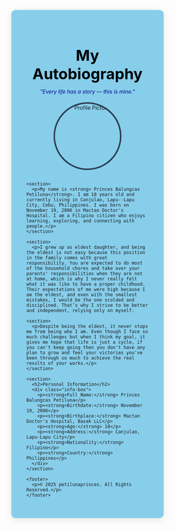 <!DOCTYPE html>
<html lang="en">
<head>
  <meta charset="UTF-8">
  <meta name="viewport" content="width=device-width, initial-scale=1.0">
  <title>My Autobiography</title>
  <style>
    /* Reset some defaults */
    * {
      margin: 0;
      padding: 0;
      box-sizing: border-box;
    }

    body {
      font-family: "Segoe UI", Arial, sans-serif;
      background-color: black;
      color: #333;
      line-height: 1.7;
    }

    .container {
      max-width: 900px;
      margin: 50px auto;
      background: skyblue;
      padding: 40px;
      border-radius: 12px;
      box-shadow: 0 4px 20px rgba(0, 0, 0, 0.1);
    }

    header {
      text-align: center;
      margin-bottom: 30px;
    }

    header h1 {
      font-size: 2.5rem;
      color: black;
    }

    header p {
      color: darkblue;
      font-style: italic;
    }

    .profile-img {
      display: block;
      margin: 20px auto;
      width: 180px;
      height: 180px;
      object-fit: cover;
      border-radius: 50%;
      border: 4px solid #2c3e50;
    }

    section {
      margin-bottom: 25px;
    }

    h2 {
      color: #2c3e50;
      border-left: 5px solid #2980b9;
      padding-left: 10px;
      margin-bottom: 10px;
    }

    .info-box {
      background-color: #ecf0f1;
      padding: 15px;
      border-radius: 8px;
      margin-top: 15px;
    }

    .info-box p {
      margin: 6px 0;
    }

    footer {
      text-align: center;
      margin-top: 30px;
      color: #7f8c8d;
      font-size: 0.9em;
    }
  </style>
</head>
<body>

  <div class="container">
    <header>
      <h1>My Autobiography</h1>
      <p>"Every life has a story — this is mine."</p>
      <img src="C:\Users\Dell\Downloads\fe974c44-0676-47e1-b27c-958358abd44c.jpg" alt="Profile Picture" class="profile-img">
    </header>

    <section>
      <p>My name is <strong> Princes Balungcas Petiluna</strong>. I am 18 years old and currently living in Canjulao, Lapu--Lapu City, Cebu, Philippines. I was born on November 19, 2006 in Mactan Doctor's Hospital. I am a Filipino citizen who enjoys learning, exploring, and connecting with people.</p>
    </section>

    <section>
      <p>I grew up as eldest daughter, and being the eldest is not easy because this position in the family comes with great responsibility. You are expected to do most of the household chores and take over your parents' responsibilities when they are not at home, which is why I never really felt what it was like to have a proper childhood. Their expectations of me were high because I am the eldest, and even with the smallest mistakes, I would be the one scolded and disciplined. That’s why I strive to be better and independent, relying only on myself.
</p>
    </section>

    <section>
      <p>Despite being the eldest, it never stops me from being who I am. Even though I face so much challenges but when I think my goal, it gives me hope that life is just a cycle, if you can't keep going then you don't have any plan to grow and feel your victories you've been through so much to achieve the real results of your works.</p>
    </section>

    <section>
      <h2>Personal Information</h2>
      <div class="info-box">
        <p><strong>Full Name:</strong> Princes Balungcas Petiluna</p>
        <p><strong>Birthdate:</strong> November 19, 2006</p>
        <p><strong>Birthplace:</strong> Mactan Doctor's Hospital, Basak LLC</p>
        <p><strong>Age:</strong> 18</p>
        <p><strong>Address:</strong> Canjulao, Lapu-Lapu City</p>
        <p><strong>Nationality:</strong> Filipino</p>
        <p><strong>Country:</strong> Philippines</p>
      </div>
    </section>

    <footer>
      <p>© 2025 petilunaprinces. All Rights Reserved.</p>
    </footer>
  </div>

</body>
</html>
